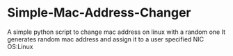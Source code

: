 # Simple-Mac-Address-Changer
A simple python script to change mac address on linux with a random one
It generates random mac address and assign it to a user specified NIC
OS:Linux
